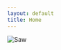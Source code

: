 ```yaml
---
layout: default
title: Home
---
```


![Saw](https://i.pinimg.com/originals/50/fc/4a/50fc4a75b3c736b63aeacacd95a53def.jpg)